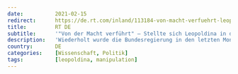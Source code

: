 ```yaml
---
date:          2021-02-15
redirect:      https://de.rt.com/inland/113184-von-macht-verfuehrt-leopoldina-corona-propaganda/
title:         RT DE
subtitle:      '"Von der Macht verführt" – Stellte sich Leopoldina in den Dienst der Corona-"Propaganda"?'
description:   'Wiederholt wurde die Bundesregierung in den letzten Monaten dafür kritisiert, sich mutmaßlich einseitig beraten zu lassen. Nun machte ein Mitglied der Deutschen Akademie der Naturforscher Leopoldina scharfe Kritik an Regierung und am wissenschaftlichen Beratungsgremium öffentlich.'
country:       DE
categories:    [Wissenschaft, Politik]
tags:          [leopoldina, manipulation]
---
```

